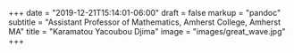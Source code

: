 +++
date = "2019-12-21T15:14:01-06:00"
draft = false
markup = "pandoc"
subtitle = "Assistant Professor of Mathematics, Amherst College, Amherst MA"
title = "Karamatou Yacoubou Djima"
image = "images/great_wave.jpg"
+++
